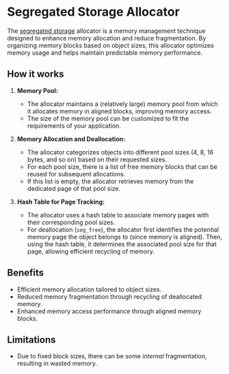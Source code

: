 # Segregated Storage Allocator

The [segregated storage](https://www.cs.nmsu.edu/~ekerriga/presentation/index2.html) allocator is a memory management technique designed to enhance memory allocation and reduce fragmentation. By organizing memory blocks based on object sizes, this allocator optimizes memory usage and helps maintain predictable memory performance.

## How it works

1. **Memory Pool:**
   - The allocator maintains a (relatively large) memory pool from which it allocates memory in aligned blocks, improving memory access.
   - The size of the memory pool can be customized to fit the requirements of your application.

2. **Memory Allocation and Deallocation:**
   - The allocator categorizes objects into different pool sizes (4, 8, 16 bytes, and so on) based on their requested sizes.
   - For each pool size, there is a list of free memory blocks that can be reused for subsequent allocations.
   - If this list is empty, the allocator retrieves memory from the dedicated page of that pool size.

3. **Hash Table for Page Tracking:**
   - The allocator uses a hash table to associate memory pages with their corresponding pool sizes.
   - For deallocation (`seg_free`), the allocator first identifies the potential memory page the object belongs to (since memory is aligned). Then, using the hash table, it determines the associated pool size for that page, allowing efficient recycling of memory.

## Benefits
- Efficient memory allocation tailored to object sizes.
- Reduced memory fragmentation through recycling of deallocated memory.
- Enhanced memory access performance through aligned memory blocks.

## Limitations
- Due to fixed block sizes, there can be some *internal* fragmentation, resulting in wasted memory.
